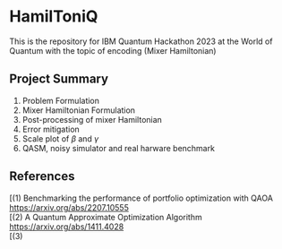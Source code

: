# HamilToniQ
This is the repository for IBM Quantum Hackathon 2023 at the World of Quantum with the topic of encoding (Mixer Hamiltonian)

## Project Summary
1. Problem Formulation
2. Mixer Hamiltonian Formulation
3. Post-processing of mixer Hamiltonian
4. Error mitigation
5. Scale plot of $\beta$ and $\gamma$
6. QASM, noisy simulator and real harware benchmark

## References
[(1) Benchmarking the performance of portfolio optimization with QAOA https://arxiv.org/abs/2207.10555 <br>
[(2) A Quantum Approximate Optimization Algorithm https://arxiv.org/abs/1411.4028 <br>
[(3) 
